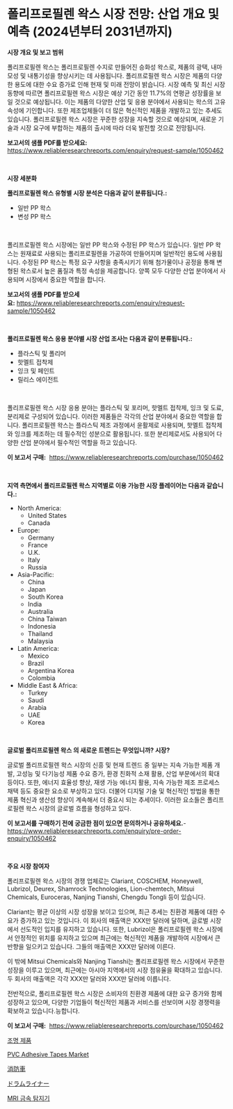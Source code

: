 <p><h1>폴리프로필렌 왁스 시장 전망: 산업 개요 및 예측 (2024년부터 2031년까지)</h1></p><p><strong>시장 개요 및 보고 범위</strong></p>
<p><p>폴리프로필렌 왁스는 폴리프로필렌 수지로 만들어진 승화성 왁스로, 제품의 광택, 내마모성 및 내통기성을 향상시키는 데 사용됩니다. 폴리프로필렌 왁스 시장은 제품의 다양한 용도에 대한 수요 증가로 인해 현재 및 미래 전망이 밝습니다. 시장 예측 및 최신 시장 동향에 따르면 폴리프로필렌 왁스 시장은 예상 기간 동안 11.7%의 연평균 성장률을 보일 것으로 예상됩니다. 이는 제품의 다양한 산업 및 응용 분야에서 사용되는 왁스의 고유 속성에 기인합니다. 또한 제조업체들이 더 많은 혁신적인 제품을 개발하고 있는 추세도 있습니다. 폴리프로필렌 왁스 시장은 꾸준한 성장을 지속할 것으로 예상되며, 새로운 기술과 시장 요구에 부합하는 제품의 출시에 따라 더욱 발전할 것으로 전망됩니다.</p></p>
<p><strong>보고서의 샘플 PDF를 받으세요:</strong> <a href="https://www.reliableresearchreports.com/enquiry/request-sample/1050462">https://www.reliableresearchreports.com/enquiry/request-sample/1050462</a></p>
<p>&nbsp;</p>
<p><strong>시장 세분화</strong></p>
<p><strong>폴리프로필렌 왁스 유형별 시장 분석은 다음과 같이 분류됩니다.:</strong></p>
<p><ul><li>일반 PP 왁스</li><li>변성 PP 왁스</li></ul></p>
<p>&nbsp;</p>
<p><p>폴리프로필렌 왁스 시장에는 일반 PP 왁스와 수정된 PP 왁스가 있습니다. 일반 PP 왁스는 원재료로 사용되는 폴리프로필렌을 가공하여 만들어지며 일반적인 용도에 사용됩니다. 수정된 PP 왁스는 특정 요구 사항을 충족시키기 위해 첨가물이나 공정을 통해 변형된 왁스로서 높은 품질과 특정 속성을 제공합니다. 양쪽 모두 다양한 산업 분야에서 사용되며 시장에서 중요한 역할을 합니다.</p></p>
<p><strong>보고서의 샘플 PDF를 받으세요:</strong>&nbsp;<a href="https://www.reliableresearchreports.com/enquiry/request-sample/1050462">https://www.reliableresearchreports.com/enquiry/request-sample/1050462</a></p>
<p>&nbsp;</p>
<p><strong> 폴리프로필렌 왁스 응용 분야별 시장 산업 조사는 다음과 같이 분류됩니다.:</strong></p>
<p><ul><li>플라스틱 및 폴리머</li><li>핫멜트 접착제</li><li>잉크 및 페인트</li><li>릴리스 에이전트</li></ul></p>
<p>&nbsp;</p>
<p><p>폴리프로필렌 왁스 시장 응용 분야는 플라스틱 및 포리머, 핫멜트 접착제, 잉크 및 도료, 분리제로 구성되어 있습니다. 이러한 제품들은 각각의 산업 분야에서 중요한 역할을 합니다. 폴리프로필렌 왁스는 플라스틱 제조 과정에서 윤활제로 사용되며, 핫멜트 접착제와 잉크를 제조하는 데 필수적인 성분으로 활용됩니다. 또한 분리제로서도 사용되어 다양한 산업 분야에서 필수적인 역할을 하고 있습니다.</p></p>
<p><strong>이 보고서 구매:</strong>&nbsp; <a href="https://www.reliableresearchreports.com/purchase/1050462">https://www.reliableresearchreports.com/purchase/1050462</a></p>
<p>&nbsp;</p>
<p><strong>지역 측면에서 폴리프로필렌 왁스 지역별로 이용 가능한 시장 플레이어는 다음과 같습니다.:</strong></p>
<p><ul>
    <li>
        North America:
        <ul>
            <li>United States</li>
            <li>Canada</li>
        </ul>
    </li>
    <li>
        Europe:
        <ul>
            <li>Germany</li>
            <li>France</li>
            <li>U.K.</li>
            <li>Italy</li>
            <li>Russia</li>
        </ul>
    </li>
    <li>
        Asia-Pacific:
        <ul>
            <li>China</li>
            <li>Japan</li>
            <li>South Korea</li>
            <li>India</li>
            <li>Australia</li>
            <li>China Taiwan</li>
            <li>Indonesia</li>
            <li>Thailand</li>
            <li>Malaysia</li>
        </ul>
    </li>
    <li>
        Latin America:
        <ul>
            <li>Mexico</li>
            <li>Brazil</li>
            <li>Argentina Korea</li>
            <li>Colombia</li>
        </ul>
    </li>
    <li>
        Middle East & Africa:
        <ul>
            <li>Turkey</li>
            <li>Saudi</li>
            <li>Arabia</li>
            <li>UAE</li>
            <li>Korea</li>
        </ul>
    </li>
    </ul></p>
<p>&nbsp;</p>
<p><strong>글로벌 폴리프로필렌 왁스 의 새로운 트렌드는 무엇입니까? 시장?</strong></p>
<p><p>글로벌 폴리프로필렌 왁스 시장의 신흥 및 현재 트렌드 중 일부는 지속 가능한 제품 개발, 고성능 및 다기능성 제품 수요 증가, 환경 친화적 소재 활용, 산업 부문에서의 확대 등이다. 또한, 에너지 효율성 향상, 재생 가능 에너지 활용, 지속 가능한 제조 프로세스 채택 등도 중요한 요소로 부상하고 있다. 더불어 디지털 기술 및 혁신적인 방법을 통한 제품 혁신과 생산성 향상이 계속해서 더 중요시 되는 추세이다. 이러한 요소들은 폴리프로필렌 왁스 시장의 글로벌 흐름을 형성하고 있다.</p></p>
<p><strong>이 보고서를 구매하기 전에 궁금한 점이 있으면 문의하거나 공유하세요.</strong>- <a href="https://www.reliableresearchreports.com/enquiry/pre-order-enquiry/1050462">https://www.reliableresearchreports.com/enquiry/pre-order-enquiry/1050462</a></p>
<p>&nbsp;</p>
<p><strong>주요 시장 참여자</strong></p>
<p><p>폴리프로필렌 왁스 시장의 경쟁 업체로는 Clariant, COSCHEM, Honeywell, Lubrizol, Deurex, Shamrock Technologies, Lion-chemtech, Mitsui Chemicals, Euroceras, Nanjing Tianshi, Chengdu Tongli 등이 있습니다.</p><p>Clariant는 평균 이상의 시장 성장을 보이고 있으며, 최근 추세는 친환경 제품에 대한 수요가 증가하고 있는 것입니다. 이 회사의 매출액은 XXX만 달러에 달하며, 글로벌 시장에서 선도적인 입지를 유지하고 있습니다. 또한, Lubrizol은 폴리프로필렌 왁스 시장에서 안정적인 위치를 유지하고 있으며 최근에는 혁신적인 제품을 개발하여 시장에서 큰 반향을 일으키고 있습니다. 그들의 매출액은 XXX만 달러에 이른다.</p><p>이 밖에 Mitsui Chemicals와 Nanjing Tianshi는 폴리프로필렌 왁스 시장에서 꾸준한 성장을 이루고 있으며, 최근에는 아시아 지역에서의 시장 점유율을 확대하고 있습니다. 두 회사의 매출액은 각각 XXX만 달러와 XXX만 달러에 이릅니다.</p><p>전반적으로, 폴리프로필렌 왁스 시장은 소비자의 친환경 제품에 대한 요구 증가와 함께 성장하고 있으며, 다양한 기업들이 혁신적인 제품과 서비스를 선보이며 시장 경쟁력을 확보하고 있습니다.능합니다.</p></p>
<p><strong>이 보고서 구매:</strong>&nbsp;&nbsp;<a href="https://www.reliableresearchreports.com/purchase/1050462">https://www.reliableresearchreports.com/purchase/1050462</a></p>
<p><p><a href="https://github.com/trmesnao7959541/Market-Research-Report-List-1/blob/main/7670812189936.md">조명 제품</a></p><p><a href="https://github.com/jhcraigie/Market-Research-Report-List-2/blob/main/pvc-adhesive-tapes-market.md">PVC Adhesive Tapes Market</a></p><p><a href="https://github.com/adcxff01450218/Market-Research-Report-List-1/blob/main/8780855190062.md">消防車</a></p><p><a href="https://github.com/xnljig2898992/Market-Research-Report-List-1/blob/main/9287910190061.md">ドラムライナー</a></p><p><a href="https://github.com/vsn7qpua81q/Market-Research-Report-List-1/blob/main/9306756189937.md">MRI 금속 탐지기</a></p></p>
